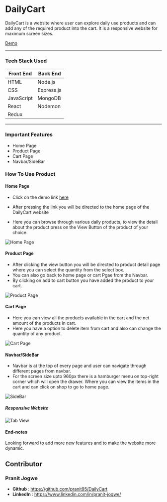 # DailyCart
DailyCart is a website where user can explore daily use products and can add any of the required product into the cart. It is a responsive website for maximum screen sizes.

<a href="https://dailycartpranit.herokuapp.com/" target="_blank" rel="noopener">Demo</a>

***

### Tech Stack Used
Front End   | Back End
------------|----------
HTML        | Node.js
CSS         | Express.js
JavaScript  | MongoDB
React       | Nodemon
Redux       | 

----------------------

### Important Features
*  Home Page
*  Product Page
*  Cart Page
*  Navbar/SideBar

### How To Use Product
#### Home Page

- Click on the demo link 
<a href="https://dailycartpranit.herokuapp.com/" target="_blank" rel="noopener">here</a>

- After pressing the link you will be directed to the home page of the DailyCart website
- Here you can browse through various daily products, to view the detail about the product press on the View Button of the product of your choice.

![Home Page](https://github.com/pranit95/DailyCart/blob/main/frontend/Screenshots/HomeFull.PNG)

#### Product Page

- After clicking the view button you will be directed to product detail page where you can select the quantity from the select box.
- You can also go back to home page or cart Pgae from the Navbar.
- By clicking on add to cart button you have added the product to your cart. 

![Product Page](https://github.com/pranit95/DailyCart/blob/main/frontend/Screenshots/ProductFull.PNG)

#### Cart Page

- Here you can view all the products available in the cart and the net amount of the products in cart.
- Here you have a option to delete item from cart and also can change the quantity of any product.

![Cart Page](https://github.com/pranit95/DailyCart/blob/main/frontend/Screenshots/CartFull.PNG)

#### Navbar/SideBar

- Navbar is at the top of every page and user can navigate through different pages from navbar.
- For the screen size upto 960px there is a hamburger menu on top-right corner which will open the drawer. Where you can view the items in the cart and can click on shop to go to home page.

![SideBar](https://github.com/pranit95/DailyCart/blob/main/frontend/Screenshots/sideBar.png)

##### Responsive Website

![Tab View](https://github.com/pranit95/DailyCart/blob/main/frontend/Screenshots/tabView.PNG)

#### End-notes
Looking forward to add more new features and to make the website more dynamic.

## Contributor

### Pranit Jogwe
- **Github** : https://github.com/pranit95/DailyCart
- **LinkedIn** : https://www.linkedin.com/in/pranit-jogwe/
